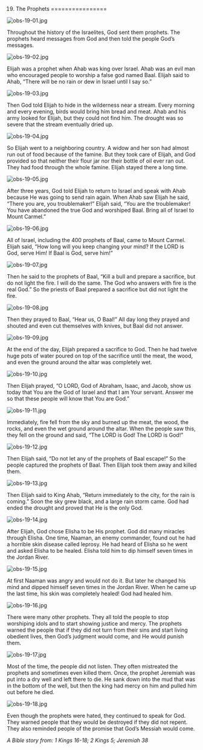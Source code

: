 19. The Prophets
================

![obs-19-01.jpg](/_media/en/obs/obs-19-01.jpg?w=640&h=360&tok=049a8f "obs-19-01.jpg")

Throughout the history of the Israelites, God sent them prophets. The
prophets heard messages from God and then told the people God’s
messages.

![obs-19-02.jpg](/_media/en/obs/obs-19-02.jpg?w=640&h=360&tok=737647 "obs-19-02.jpg")

Elijah was a prophet when Ahab was king over Israel. Ahab was an evil
man who encouraged people to worship a false god named Baal. Elijah said
to Ahab, “There will be no rain or dew in Israel until I say so.”

![obs-19-03.jpg](/_media/en/obs/obs-19-03.jpg?w=640&h=360&tok=a73adf "obs-19-03.jpg")

Then God told Elijah to hide in the wilderness near a stream. Every
morning and every evening, birds would bring him bread and meat. Ahab
and his army looked for Elijah, but they could not find him. The drought
was so severe that the stream eventually dried up.

![obs-19-04.jpg](/_media/en/obs/obs-19-04.jpg?w=640&h=360&tok=c18c00 "obs-19-04.jpg")

So Elijah went to a neighboring country. A widow and her son had almost
run out of food because of the famine. But they took care of Elijah, and
God provided so that neither their flour jar nor their bottle of oil
ever ran out. They had food through the whole famine. Elijah stayed
there a long time.

![obs-19-05.jpg](/_media/en/obs/obs-19-05.jpg?w=640&h=360&tok=ebd82f "obs-19-05.jpg")

After three years, God told Elijah to return to Israel and speak with
Ahab because He was going to send rain again. When Ahab saw Elijah he
said, “There you are, you troublemaker!” Elijah said, “You are the
troublemaker! You have abandoned the true God and worshiped Baal. Bring
all of Israel to Mount Carmel.”

![obs-19-06.jpg](/_media/en/obs/obs-19-06.jpg?w=640&h=360&tok=fb40fc "obs-19-06.jpg")

All of Israel, including the 400 prophets of Baal, came to Mount Carmel.
Elijah said, “How long will you keep changing your mind? If the LORD is
God, serve Him! If Baal is God, serve him!”

![obs-19-07.jpg](/_media/en/obs/obs-19-07.jpg?w=640&h=360&tok=8139c2 "obs-19-07.jpg")

Then he said to the prophets of Baal, “Kill a bull and prepare a
sacrifice, but do not light the fire. I will do the same. The God who
answers with fire is the real God.” So the priests of Baal prepared a
sacrifice but did not light the fire.

![obs-19-08.jpg](/_media/en/obs/obs-19-08.jpg?w=640&h=360&tok=ff647c "obs-19-08.jpg")

Then they prayed to Baal, “Hear us, O Baal!” All day long they prayed
and shouted and even cut themselves with knives, but Baal did not
answer.

![obs-19-09.jpg](/_media/en/obs/obs-19-09.jpg?w=640&h=360&tok=eb6fdb "obs-19-09.jpg")

At the end of the day, Elijah prepared a sacrifice to God. Then he had
twelve huge pots of water poured on top of the sacrifice until the meat,
the wood, and even the ground around the altar was completely wet.

![obs-19-10.jpg](/_media/en/obs/obs-19-10.jpg?w=640&h=360&tok=32ef4d "obs-19-10.jpg")

Then Elijah prayed, “O LORD, God of Abraham, Isaac, and Jacob, show us
today that You are the God of Israel and that I am Your servant. Answer
me so that these people will know that You are God.”

![obs-19-11.jpg](/_media/en/obs/obs-19-11.jpg?w=640&h=360&tok=464209 "obs-19-11.jpg")

Immediately, fire fell from the sky and burned up the meat, the wood,
the rocks, and even the wet ground around the altar. When the people saw
this, they fell on the ground and said, “The LORD is God! The LORD is
God!”

![obs-19-12.jpg](/_media/en/obs/obs-19-12.jpg?w=640&h=360&tok=16e76a "obs-19-12.jpg")

Then Elijah said, “Do not let any of the prophets of Baal escape!” So
the people captured the prophets of Baal. Then Elijah took them away and
killed them.

![obs-19-13.jpg](/_media/en/obs/obs-19-13.jpg?w=640&h=360&tok=ed765a "obs-19-13.jpg")

Then Elijah said to King Ahab, “Return immediately to the city, for the
rain is coming.” Soon the sky grew black, and a large rain storm came.
God had ended the drought and proved that He is the only God.

![obs-19-14.jpg](/_media/en/obs/obs-19-14.jpg?w=640&h=360&tok=ab4f47 "obs-19-14.jpg")

After Elijah, God chose Elisha to be His prophet. God did many miracles
through Elisha. One time, Naaman, an enemy commander, found out he had a
horrible skin disease called leprosy. He had heard of Elisha so he went
and asked Elisha to be healed. Elisha told him to dip himself seven
times in the Jordan River.

![obs-19-15.jpg](/_media/en/obs/obs-19-15.jpg?w=640&h=360&tok=ab08ea "obs-19-15.jpg")

At first Naaman was angry and would not do it. But later he changed his
mind and dipped himself seven times in the Jordan River. When he came up
the last time, his skin was completely healed! God had healed him.

![obs-19-16.jpg](/_media/en/obs/obs-19-16.jpg?w=640&h=360&tok=b0ac48 "obs-19-16.jpg")

There were many other prophets. They all told the people to stop
worshiping idols and to start showing justice and mercy. The prophets
warned the people that if they did not turn from their sins and start
living obedient lives, then God’s judgment would come, and He would
punish them.

![obs-19-17.jpg](/_media/en/obs/obs-19-17.jpg?w=640&h=360&tok=9218e4 "obs-19-17.jpg")

Most of the time, the people did not listen. They often mistreated the
prophets and sometimes even killed them. Once, the prophet Jeremiah was
put into a dry well and left there to die. He sank down into the mud
that was in the bottom of the well, but then the king had mercy on him
and pulled him out before he died.

![obs-19-18.jpg](/_media/en/obs/obs-19-18.jpg?w=640&h=360&tok=c4e63b "obs-19-18.jpg")

Even though the prophets were hated, they continued to speak for God.
They warned people that they would be destroyed if they did not repent.
They also reminded people of the promise that God’s Messiah would come.

*A Bible story from: 1 Kings 16-18; 2 Kings 5; Jeremiah 38*
